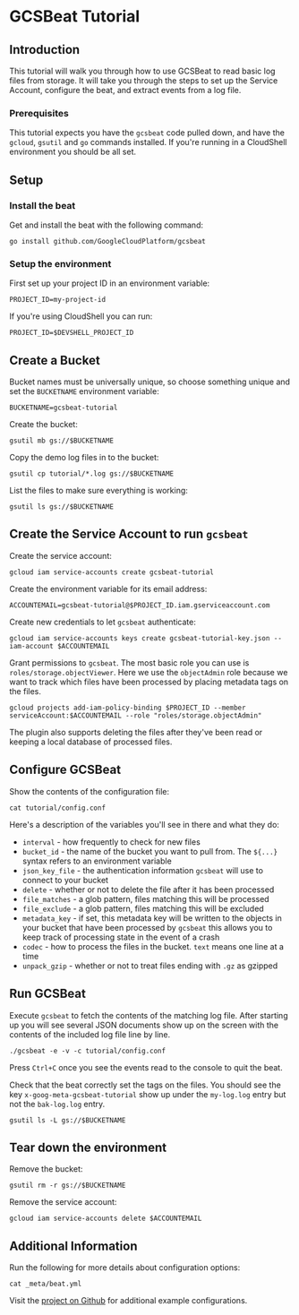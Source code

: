 # GCSBeat Tutorial

## Introduction

This tutorial will walk you through how to use GCSBeat to read basic log files from storage.
It will take you through the steps to set up the Service Account, configure the beat, and extract events from a log file.

### Prerequisites

This tutorial expects you have the `gcsbeat` code pulled down, and have the `gcloud`, `gsutil` and `go` commands installed. If you're running in a CloudShell environment you should be all set.

## Setup

### Install the beat

Get and install the beat with the following command:

	go install github.com/GoogleCloudPlatform/gcsbeat

### Setup the environment

First set up your project ID in an environment variable:

	PROJECT_ID=my-project-id

If you're using CloudShell you can run:

	PROJECT_ID=$DEVSHELL_PROJECT_ID

## Create a Bucket

Bucket names must be universally unique, so choose something unique and set the `BUCKETNAME` environment variable:

	BUCKETNAME=gcsbeat-tutorial

Create the bucket:

	gsutil mb gs://$BUCKETNAME

Copy the demo log files in to the bucket:

	gsutil cp tutorial/*.log gs://$BUCKETNAME

List the files to make sure everything is working:

	gsutil ls gs://$BUCKETNAME

## Create the Service Account to run `gcsbeat`

Create the service account:

	gcloud iam service-accounts create gcsbeat-tutorial

Create the environment variable for its email address:

	ACCOUNTEMAIL=gcsbeat-tutorial@$PROJECT_ID.iam.gserviceaccount.com

Create new credentials to let `gcsbeat` authenticate:

	gcloud iam service-accounts keys create gcsbeat-tutorial-key.json --iam-account $ACCOUNTEMAIL
	
Grant permissions to `gcsbeat`. The most basic role you can use is `roles/storage.objectViewer`.
Here we use the `objectAdmin` role because we want to track which files have been processed by 
placing metadata tags on the files.

	gcloud projects add-iam-policy-binding $PROJECT_ID --member serviceAccount:$ACCOUNTEMAIL --role "roles/storage.objectAdmin"

The plugin also supports deleting the files after they've been read or keeping a local database of processed files.

## Configure GCSBeat

Show the contents of the configuration file:

	cat tutorial/config.conf
	
Here's a description of the variables you'll see in there and what they do:

 * `interval` - how frequently to check for new files
 * `bucket_id` - the name of the bucket you want to pull from. The `${...}` syntax refers to an environment variable
 * `json_key_file` - the authentication information `gcsbeat` will use to connect to your bucket
 * `delete` - whether or not to delete the file after it has been processed
 * `file_matches` - a glob pattern, files matching this will be processed
 * `file_exclude` - a glob pattern, files matching this will be excluded
 * `metadata_key` - if set, this metadata key will be written to the objects in your bucket that have been processed by `gcsbeat` this allows you to keep track of processing state in the event of a crash
 * `codec` - how to process the files in the bucket. `text` means one line at a time
 * `unpack_gzip` - whether or not to treat files ending with `.gz` as gzipped

## Run GCSBeat

Execute `gcsbeat` to fetch the contents of the matching log file. After starting up you will see several JSON documents show up on the screen with the contents of the included log file line by line.

	./gcsbeat -e -v -c tutorial/config.conf
	
Press `Ctrl+C` once you see the events read to the console to quit the beat.

Check that the beat correctly set the tags on the files. 
You should see the key `x-goog-meta-gcsbeat-tutorial` show up under the `my-log.log` entry but not the `bak-log.log` entry.

	gsutil ls -L gs://$BUCKETNAME

## Tear down the environment

Remove the bucket:

	gsutil rm -r gs://$BUCKETNAME

Remove the service account:

	gcloud iam service-accounts delete $ACCOUNTEMAIL

## Additional Information

Run the following for more details about configuration options:

	cat _meta/beat.yml

Visit the [project on Github](https://github.com/GoogleCloudPlatform/gcsbeat) for 
additional example configurations.
